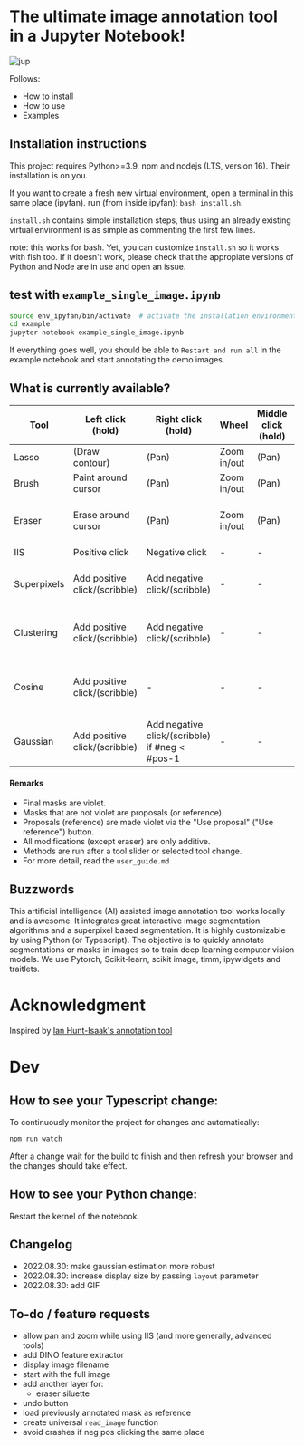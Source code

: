 # The ultimate image annotation tool in a Jupyter Notebook!

![jup](https://user-images.githubusercontent.com/24411007/187540629-d553db88-be75-4c7d-8093-a97219690b0d.gif)


Follows:

- How to install
- How to use
- Examples

## Installation instructions

This project requires Python>=3.9, npm and nodejs (LTS, version 16). Their installation is on you.

If you want to create a fresh new virtual environment, open a terminal in this same place (ipyfan).
run (from inside ipyfan): `bash install.sh`.

`install.sh` contains simple installation steps, thus using an already existing virtual environment is as simple as commenting the first few lines.

note: this works for bash. Yet, you can customize `install.sh` so it works with fish too. If it doesn't work, please check that the appropiate versions of Python and Node are in use and open an issue.

## test with `example_single_image.ipynb`

```bash
source env_ipyfan/bin/activate  # activate the installation environment
cd example
jupyter notebook example_single_image.ipynb
```

If everything goes well, you should be able to `Restart and run all` in the example notebook and start annotating the demo images.

## What is currently available?


| Tool  | Left click (hold) | Right click (hold) | Wheel | Middle click (hold) | Tool slider | Description | 
| ----- | ----------------- | ------------------ | ----- | ------------------- | --- | --- |
| Lasso | (Draw contour)  | (Pan) | Zoom in/out | (Pan) | - | - |
| Brush | Paint around cursor | (Pan) | Zoom in/out | (Pan) | Change brush size | - |
| Eraser | Erase around cursor | (Pan) | Zoom in/out | (Pan) | Change eraser size | The only way to reduce violet mask |
| IIS | Positive click  | Negative click | - | - | - | - |
| Superpixels | Add positive click/(scribble)  | Add negative click/(scribble) | - | - | Change superpixel scale | A segment is proposed if #pos > #neg |
| Clustering | Add positive click/(scribble)  | Add negative click/(scribble) | - | - | Change number of clusters | A segment is proposed if #pos > #neg |
| Cosine | Add positive click/(scribble)  | - | - | - | Change mean cosine similarity threshold | - |
| Gaussian | Add positive click/(scribble)  | Add negative click/(scribble) if #neg < #pos-1 | - | - | Change threshold on Mahalanobis distance | Using large #neg causes inestability |



#### Remarks
- Final masks are violet.
- Masks that are not violet are proposals (or reference).
- Proposals (reference) are made violet via the "Use proposal" ("Use reference") button.
- All modifications (except eraser) are only additive.
- Methods are run after a tool slider or selected tool change.
- For more detail, read the `user_guide.md`


## Buzzwords

This artificial intelligence (AI) assisted image annotation tool works locally and is awesome. It integrates great interactive image segmentation algorithms and a superpixel based segmentation. It is highly customizable by using Python (or Typescript). The objective is to quickly annotate segmentations or masks in images so to train deep learning computer vision models. We use Pytorch, Scikit-learn, scikit image, timm, ipywidgets and traitlets.

# Acknowledgment

Inspired by [Ian Hunt-Isaak's annotation tool](https://github.com/ianhi/ipysegment)

# Dev

## How to see your Typescript change:

To continuously monitor the project for changes and automatically:

```bash
npm run watch
```

After a change wait for the build to finish and then refresh your browser and the changes should take effect.

## How to see your Python change:

Restart the kernel of the notebook.

## Changelog
- 2022.08.30: make gaussian estimation more robust
- 2022.08.30: increase display size by passing `layout` parameter
- 2022.08.30: add GIF

## To-do / feature requests
- allow pan and zoom while using IIS (and more generally, advanced tools)
- add DINO feature extractor
- display image filename
- start with the full image 
- add another layer for:
  - eraser siluette
- undo button
- load previously annotated mask as reference
- create universal `read_image` function
- avoid crashes if neg pos clicking the same place
